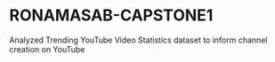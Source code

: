 # RONAMASAB-CAPSTONE1
Analyzed Trending YouTube Video Statistics dataset to inform channel creation on YouTube
